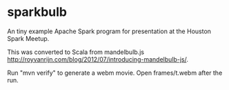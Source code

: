 # sparkbulb

An tiny example Apache Spark program for presentation at the Houston Spark Meetup.

This was converted to Scala from mandelbulb.js http://royvanrijn.com/blog/2012/07/introducing-mandelbulb-js/.

Run "mvn verify" to generate a webm movie. Open frames/t.webm after the run.
